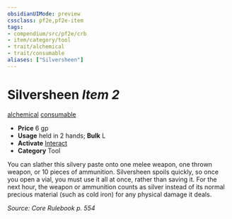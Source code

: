 ```yaml
---
obsidianUIMode: preview
cssclass: pf2e,pf2e-item
tags:
- compendium/src/pf2e/crb
- item/category/tool
- trait/alchemical
- trait/consumable
aliases: ["Silversheen"]
---
```

# Silversheen *Item 2*  
[alchemical](../../../rules/traits/alchemical.md)  [consumable](../../../rules/traits/consumable.md)  

- **Price** 6 gp
- **Usage** held in 2 hands; **Bulk** L
- **Activate** [Interact](../../../rules/actions/interact.md)
- **Category** Tool

You can slather this silvery paste onto one melee weapon, one thrown weapon, or 10 pieces of ammunition. Silversheen spoils quickly, so once you open a vial, you must use it all at once, rather than saving it. For the next hour, the weapon or ammunition counts as silver instead of its normal precious material (such as cold iron) for any physical damage it deals.

*Source: Core Rulebook p. 554*